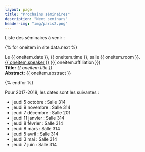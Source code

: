 ```yaml
---
layout: page
title: "Prochains séminaires"
description: "Next seminars"
header-img: "img/paris2.png"
---
```


Liste des séminaires à venir :


{% for oneitem in site.data.next %}
<p>
  Le {{ oneitem.date }}, {{ oneitem.time }}, salle {{ oneitem.room }}.<br/>
  <a href="{{ oneitem.url }}">{{ oneitem.speaker }}</a>  ({{ oneitem.affiliation }})<br/>
  <b>Title:</b> <i>{{ oneitem.title }}</i><br/>
  <b>Abstract:</b> {{ oneitem.abstract }}
  </p>
{% endfor %}


Pour 2017-2018, les dates sont les suivantes :

- jeudi 5 octobre : Salle 314
- jeudi 9 novembre : Salle 314
- jeudi 7 décembre : Salle 201 
- jeudi 11 janvier : Salle 314
- jeudi 8 février : Salle 314
- jeudi 8 mars : Salle 314
- jeudi 5 avril : Salle 314
- jeudi 3 mai : Salle 314
- jeudi 7 juin : Salle 314
